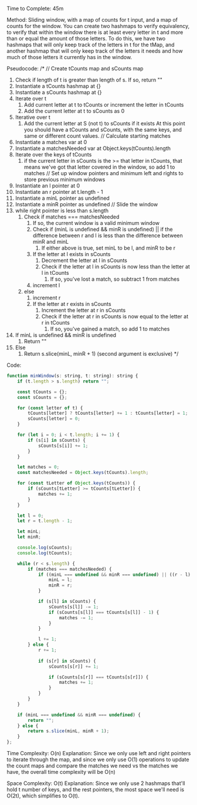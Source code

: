 Time to Complete: 45m

Method: Sliding window, with a map of counts for t input, and a map of counts for the window. You can create two hashmaps to verify equivalency, to verify that within the window there is at least every letter in t and more than or equal the amount of those letters. To do this, we have two hashmaps that will only keep track of the letters in t for the tMap, and another hashmap that will only keep track of the letters it needs and how much of those letters it currently has in the window.


Pseudocode: 
/*
// Create tCounts map and sCounts map
1. Check if length of t is greater than length of s. If so, return ""
2. Instantiate a tCounts hashmap at {}
3. Instantiate a sCounts hashmap at {}
4. Iterate over t 
    1. Add current letter at t to tCounts or increment the letter in tCounts
    2. Add the current letter at t to sCounts as 0
6. Iterative over t
    1. Add the current letter at S (not t) to sCounts if it exists
At this point you should have a tCounts and sCounts, with the same keys, and same or different count values.
// Calculate starting matches
7. Instantiate a matches var at 0
9. Instantiate a matchesNeeded var at Object.keys(tCounts).length
8. Iterate over the keys of tCounts
    1. if the current letter in sCounts is the >= that letter in tCounts, that means we've got that letter covered in the window, so add 1 to matches
// Set up window pointers and minimum left and rights to store previous minimum windows
9. Instantiate an l pointer at 0
10. Instantiate an r pointer at t.length - 1
11. Instantiate a minL pointer as undefined
12. Instantiate a minR pointer as undefined
// Slide the window
13. while right pointer is less than s.length
    1. Check if matches === matchesNeeded
        1. If so, the current window is a valid minimum window
        2. Check if (minL is undefined && minR is undefined) || if the difference between r and l is less than the difference between minR and minL
            1. If either above is true, set minL to be l, and minR to be r
        3. If the letter at l exists in sCounts
            1. Decrement the letter at l in sCounts
            2. Check if the letter at l in sCounts is now less than the letter at l in tCounts
                1. If so, you've lost a match, so subtract 1 from matches
        4. increment l
    2. else
        1. increment r
        2. If the letter at r exists in sCounts
            1. Increment the letter at r in sCounts
            2. Check if the letter at r in sCounts is now equal to the letter at r in tCounts
                1. If so, you've gained a match, so add 1 to matches
14. If minL is undefined && minR is undefined
    1. Return ""
15. Else
    1. Return s.slice(minL, minR + 1) (second argument is exclusive)
*/

Code:
```js
function minWindow(s: string, t: string): string {
    if (t.length > s.length) return "";

    const tCounts = {};
    const sCounts = {};

    for (const letter of t) {
        tCounts[letter] ? tCounts[letter] += 1 : tCounts[letter] = 1;
        sCounts[letter] = 0;
    }

    for (let i = 0; i < t.length; i += 1) {
        if (s[i] in sCounts) {
            sCounts[s[i]] += 1;
        }
    }

    let matches = 0;
    const matchesNeeded = Object.keys(tCounts).length;

    for (const tLetter of Object.keys(tCounts)) {
        if (sCounts[tLetter] >= tCounts[tLetter]) {
            matches += 1;
        }
    }

    let l = 0;
    let r = t.length - 1;

    let minL;
    let minR;

    console.log(sCounts);
    console.log(tCounts);

    while (r < s.length) {
        if (matches === matchesNeeded) {
            if ((minL === undefined && minR === undefined) || ((r - l) < (minR - minL))) {
                minL = l;
                minR = r;
            }

            if (s[l] in sCounts) {
                sCounts[s[l]] -= 1;
                if (sCounts[s[l]] === tCounts[s[l]] - 1) {
                    matches -= 1;
                }
            }

            l += 1;
        } else {
            r += 1;
            
            if (s[r] in sCounts) {
                sCounts[s[r]] += 1;

                if (sCounts[s[r]] === tCounts[s[r]]) {
                    matches += 1;
                }
            }
        }
    }

    if (minL === undefined && minR === undefined) {
        return "";
    } else {
        return s.slice(minL, minR + 1);
    }
};
```
Time Complexity: O(n)
Explanation: Since we only use left and right pointers to iterate through the map, and since we only use O(1) operations to update the count maps and compare the matches we need vs the matches we have, the overall time complexity will be O(n)

Space Complexity: O(t)
Explanation: Since we only use 2 hashmaps that'll hold t number of keys, and the rest pointers, the most space we'll need is O(2t), which simplifies to O(t).
